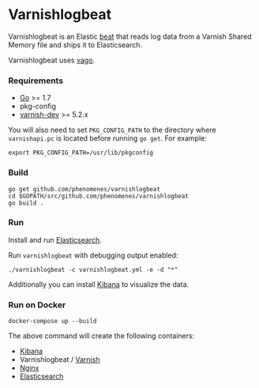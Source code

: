 # Varnishlogbeat

Varnishlogbeat is an Elastic [beat](https://www.elastic.co/products/beats)
that reads log data from a Varnish Shared Memory file and ships it
to Elasticsearch.

Varnishlogbeat uses [vago](https://github.com/phenomenes/vago).

### Requirements

* [Go](https://golang.org/dl/) >= 1.7
* pkg-config
* [varnish-dev](http://www.varnish-cache.org/releases/) >= 5.2.x

You will also need to set `PKG_CONFIG_PATH` to the directory where
`varnishapi.pc` is located before running `go get`. For example:

```
export PKG_CONFIG_PATH=/usr/lib/pkgconfig
```

### Build

```
go get github.com/phenomenes/varnishlogbeat
cd $GOPATH/src/github.com/phenomenes/varnishlogbeat
go build .
```

### Run

Install and run [Elasticsearch](https://github.com/elastic/elasticsearch).

Run `varnishlogbeat` with debugging output enabled:

```
./varnishlogbeat -c varnishlogbeat.yml -e -d "*"
```

Additionally you can install [Kibana](https://github.com/elastic/kibana) to
visualize the data.

### Run on Docker

```
docker-compose up --build
```

The above command will create the following containers:

- [Kibana](http://127.0.0.1:5601/status#?_g=())
- Varnishlogbeat / [Varnish](http://127.0.0.1:8080/status)
- [Nginx](http://127.0.0.1/)
- [Elasticsearch](http://127.0.0.1:9200/)
